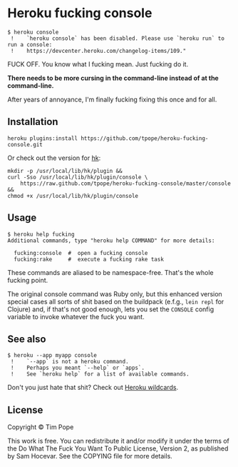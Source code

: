 # Heroku fucking console

    $ heroku console
     !    `heroku console` has been disabled. Please use `heroku run` to run a console:
     !    https://devcenter.heroku.com/changelog-items/109."

FUCK OFF.  You know what I fucking mean.  Just fucking do it.

**There needs to be more cursing in the command-line instead of at the command-line.**

After years of annoyance, I'm finally fucking fixing this once and for all.

## Installation

    heroku plugins:install https://github.com/tpope/heroku-fucking-console.git

Or check out the version for [hk][]:

    mkdir -p /usr/local/lib/hk/plugin &&
    curl -Sso /usr/local/lib/hk/plugin/console \
        https://raw.github.com/tpope/heroku-fucking-console/master/console &&
    chmod +x /usr/local/lib/hk/plugin/console

[hk]: https://github.com/heroku/hk

## Usage

    $ heroku help fucking
    Additional commands, type "heroku help COMMAND" for more details:

      fucking:console  #  open a fucking console
      fucking:rake     #  execute a fucking rake task

These commands are aliased to be namespace-free.  That's the whole fucking
point.

The original console command was Ruby only, but this enhanced version special
cases all sorts of shit based on the buildpack (e.f.g., `lein repl` for
Clojure) and, if that's not good enough, lets you set the `CONSOLE` config
variable to invoke whatever the fuck you want.

## See also

    $ heroku --app myapp console
     !    `--app` is not a heroku command.
     !    Perhaps you meant `--help` or `apps`.
     !    See `heroku help` for a list of available commands.

Don't you just hate that shit?  Check out [Heroku wildcards][].

[Heroku wildcards]: https://github.com/tpope/heroku-wildcards

## License

Copyright © Tim Pope

This work is free. You can redistribute it and/or modify it under the
terms of the Do What The Fuck You Want To Public License, Version 2,
as published by Sam Hocevar. See the COPYING file for more details.
